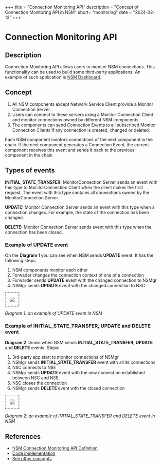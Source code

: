 +++
title = "Connection Monitoring API"
description = "Concept of Connection Monitoring API in NSM"
short= "monitoring"
date = "2024-02-13"
+++

# Connection Monitoring API

## Description

Connection Monitoring API allows users to monitor NSM connections. This functionality can be used to build some third-party applications. An example of such application is [NSM Dashboard](https://github.com/networkservicemesh/cmd-dashboard-ui).

## Concept

1. All NSM components except Network Service Client provide a Monitor Connection Server. 
2. Users can connect to these servers using a Monitor Connection Client and monitor connections owned by different NSM components. 
3. The components can send Connection Events to all subscribed Monitor Connection Clients if any connection is created, changed or deleted.

Each NSM component montors connections of the next component in the chain. If the next component generates a Connection Event, the current component receives this event and sends it back to the previous component in the chain.

## Types of events

**INITIAL_STATE_TRANSFER:** MonitorConnection Server sends an event with this type to MonitorConnection Client when the client makes the first request. The event with this type contains all connections owned by the MonitorConnection Server.

**UPDATE:** Monitor Connection Server sends an event with this type when a connection changes. For example, the state of the connection has been changed.

**DELETE:** Monitor Connection Server sends event with this type when the connection has been closed.

### Example of UPDATE event

On the **Diagram 1** you can see when NSM sends **UPDATE** event. It has the following steps:
1. NSM components monitor each other
2. Forwader changes the connection context of one of a connection
3. Forwarder sends **UPDATE** event with the changed connection to NSMgr
4. NSMgr sends **UPDATE** event with the changed connection to NSC

<img src="/img/concepts/specs/monitoring/update-event.svg" style="border: 1px dashed black; padding: 1em">

 *Diagram 1: an example of UPDATE event in NSM*

### Example of INITIAL_STATE_TRANSFER, UPDATE and DELETE event

**Diagram 2** shows when NSM sends **INITIAL_STATE_TRANSFER**, **UPDATE** and **DELETE** events. Steps:
1. 3rd-party app start to monitor connections of NSMgr
2. NSMgr sends **INITIAL_STATE_TRANSFER** event with all its connections
3. NSC connects to NSE
4. NSMgr sends **UPDATE** event with the new connection established between NSC and NSE
5. NSC closes the connection
6. NSMgr sends **DELETE** event with the closed connection

<img src="/img/concepts/specs/monitoring/initial-transfer-and-delete-event.svg" style="border: 1px dashed black; padding: 1em">

 *Diagram 2: an example of INITIAL_STATE_TRANSFER and DELETE event in NSM*

## References

- [NSM Connection Monitoring API Definition](https://github.com/networkservicemesh/api/blob/release/v1.10.0/pkg/api/networkservice/connection.proto#L79-L81)
- [Code implementation](https://github.com/networkservicemesh/sdk/tree/release/v1.10.0/pkg/networkservice/common/monitor)
- [See other concepts](../)
